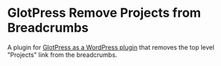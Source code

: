 # GlotPress Remove Projects from Breadcrumbs
A plugin for [GlotPress as a WordPress plugin](https://github.com/deliciousbrains/GlotPress) that removes the top level "Projects" link from the breadcrumbs.


